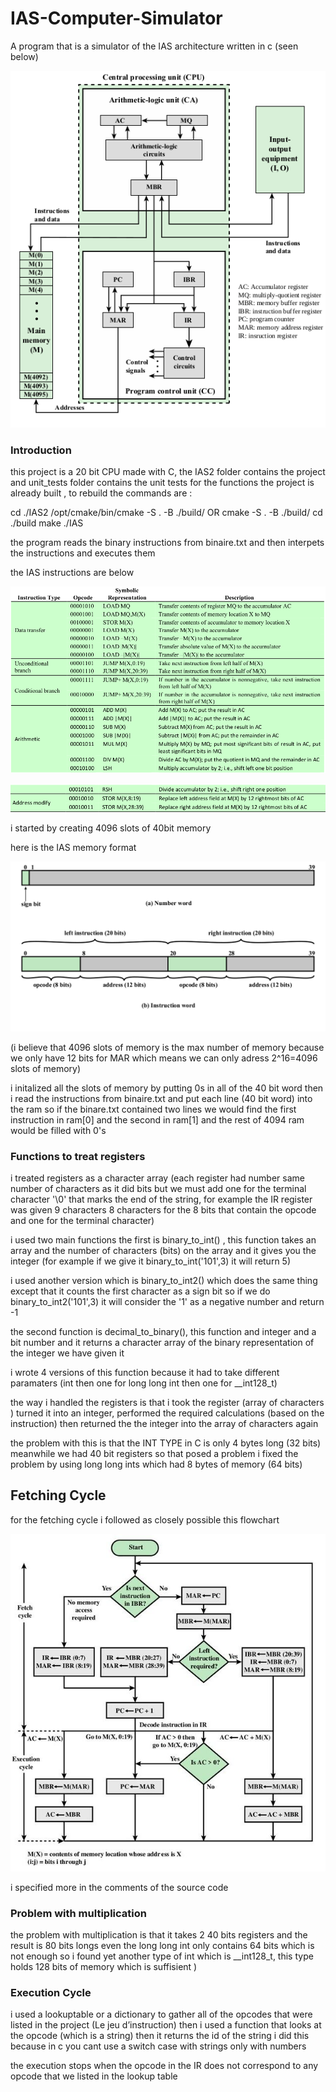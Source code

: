 # IAS-Computer-Simulator
A program that is a simulator of the IAS architecture written in c (seen below) 

![](screenshots/Structure.png)

### Introduction
this project is a 20 bit CPU made with C, the IAS2 folder contains the project and unit_tests folder contains the unit tests for the functions
the project is already built , to rebuild the commands are :

cd ./IAS2
/opt/cmake/bin/cmake -S . -B ./build/ OR cmake -S . -B ./build/
cd ./build
make
./IAS

the program reads the binary instructions from binaire.txt and then interpets the instructions and executes them

the IAS instructions are below 

![](screenshots/instructions1.png)

![](screenshots/instructions2.png)

i started by creating 4096 slots of 40bit memory 

here is the IAS memory format 

![](screenshots/memory.png)

(i believe that 4096 slots of memory is the max number of memory because we only have 
12 bits for MAR which means we can only adress 2^16=4096 slots of memory) 

i initalized all the slots of memory by putting 0s in all of the 40 bit word 
then i read the instructions from binaire.txt and put each line (40 bit word) into the ram
so if the binare.txt contained two lines we would find the first instruction in ram[0] 
and the second in ram[1] and the rest of 4094 ram would be filled with 0's 


### Functions to treat registers
i treated registers as a character array (each register had number same number of characters as it did bits but we must add one 
for the terminal character '\0' that marks the end of the string, for example the IR register was given 9 characters 8 characters
for the 8 bits that contain the opcode and one for the terminal character)

i used two main functions the first is binary_to_int() , this function takes an array and the number of characters (bits) on the array 
and it gives you the integer (for example if we give it binary_to_int('101',3) it will return 5)

i used another version which is binary_to_int2() which does the same thing except that it counts the first character as a sign bit
so if we do binary_to_int2('101',3) it will consider the '1' as a negative number and return -1

the second function is decimal_to_binary(), this function and integer and a bit number and it returns a character array of the binary 
representation of the integer we have given it 

i wrote 4 versions of this function because it had to take different paramaters (int then one for long long int then one for 
__int128_t)

the way i handled the registers is that i took the register (array of characters ) turned it into an integer, performed the required 
calculations (based on the instruction) then returned the the integer into the array of characters again 

the problem with this is that the INT TYPE in C is only 4 bytes long (32 bits) meanwhile we had 40 bit registers so that posed a problem
i fixed the problem by using long long ints which had 8 bytes of memory (64 bits)

## Fetching Cycle
for the fetching cycle i followed as closely possible this flowchart 

![](screenshots/flowchart.jpg)

i specified more in the comments of the source code 

### Problem with multiplication
the problem with multiplication is that it takes 2 40 bits registers and the result is 80 bits longs 
even the long long int only contains 64 bits which is not enough so i found yet another type of int which is 
__int128_t, this type holds 128 bits of memory which is suffisient )


### Execution Cycle
i used a lookuptable or a dictionary to gather all of the opcodes that were listed in the project
(Le jeu d’instruction) then i used a function that looks at the opcode (which is a string) then it returns the id of the string 
i did this because in c you cant use a switch case with strings only with numbers 

the execution stops when the opcode in the IR does not correspond to any opcode that we listed in the lookup table 
